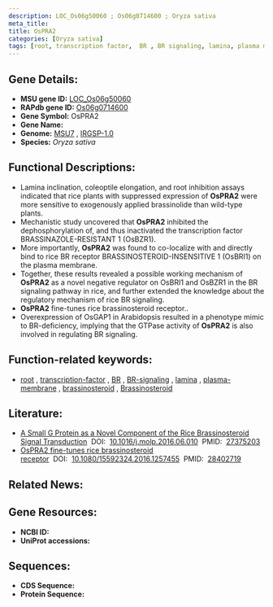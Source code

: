 ```yaml
---
description: LOC_Os06g50060 ; Os06g0714600 ; Oryza sativa
meta_title:
title: OsPRA2
categories: [Oryza sativa]
tags: [root, transcription factor,  BR , BR signaling, lamina, plasma membrane, brassinosteroid, Brassinosteroid]
---
```


## Gene Details:
- **MSU gene ID:** [LOC_Os06g50060](http://rice.uga.edu/cgi-bin/ORF_infopage.cgi?orf=LOC_Os06g50060)  
- **RAPdb gene ID:** [Os06g0714600](https://rapdb.dna.affrc.go.jp/locus/?name=Os06g0714600)  
- **Gene Symbol:** OsPRA2
- **Gene Name:**
- **Genome:**  [MSU7](http://rice.uga.edu/)&nbsp;,&nbsp;[IRGSP-1.0](https://rapdb.dna.affrc.go.jp/download/irgsp1.html)
- **Species:** *Oryza sativa*

## Functional Descriptions:
   - Lamina inclination, coleoptile elongation, and root inhibition assays indicated that rice plants with suppressed expression of **OsPRA2** were more sensitive to exogenously applied brassinolide than wild-type plants.
   - Mechanistic study uncovered that **OsPRA2** inhibited the dephosphorylation of, and thus inactivated the transcription factor BRASSINAZOLE-RESISTANT 1 (OsBZR1).
   - More importantly, **OsPRA2** was found to co-localize with and directly bind to rice BR receptor BRASSINOSTEROID-INSENSITIVE 1 (OsBRI1) on the plasma membrane.
   - Together, these results revealed a possible working mechanism of **OsPRA2** as a novel negative regulator on OsBRI1 and OsBZR1 in the BR signaling pathway in rice, and further extended the knowledge about the regulatory mechanism of rice BR signaling.
   - **OsPRA2** fine-tunes rice brassinosteroid receptor..
   - Overexpression of OsGAP1 in Arabidopsis resulted in a phenotype mimic to BR-deficiency, implying that the GTPase activity of **OsPRA2** is also involved in regulating BR signaling.

## Function-related keywords:
   - [root](/tags/root/)&nbsp;,&nbsp;[transcription-factor](/tags/transcription-factor/)&nbsp;,&nbsp;[BR](/tags/BR/)&nbsp;,&nbsp;[BR-signaling](/tags/BR-signaling/)&nbsp;,&nbsp;[lamina](/tags/lamina/)&nbsp;,&nbsp;[plasma-membrane](/tags/plasma-membrane/)&nbsp;,&nbsp;[brassinosteroid](/tags/brassinosteroid/)&nbsp;,&nbsp;[Brassinosteroid](/tags/Brassinosteroid/)

## Literature:
   - [A Small G Protein as a Novel Component of the Rice Brassinosteroid Signal Transduction](https://www.doi.org/10.1016/j.molp.2016.06.010)&nbsp;&nbsp;DOI:&nbsp;&nbsp;[10.1016/j.molp.2016.06.010](https://www.doi.org/10.1016/j.molp.2016.06.010)&nbsp;&nbsp;PMID:&nbsp;&nbsp;[27375203](https://pubmed.ncbi.nlm.nih.gov/27375203/)
   - [OsPRA2 fine-tunes rice brassinosteroid receptor](https://www.doi.org/10.1080/15592324.2016.1257455)&nbsp;&nbsp;DOI:&nbsp;&nbsp;[10.1080/15592324.2016.1257455](https://www.doi.org/10.1080/15592324.2016.1257455)&nbsp;&nbsp;PMID:&nbsp;&nbsp;[28402719](https://pubmed.ncbi.nlm.nih.gov/28402719/)

## Related News:

## Gene Resources:
- **NCBI ID:**  []()
- **UniProt accessions:** [](https://www.uniprot.org/uniprotkb//entry)

## Sequences:
- **CDS Sequence:**
- **Protein Sequence:**
